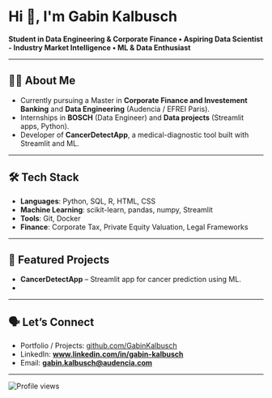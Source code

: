 # Hi 👋, I'm Gabin Kalbusch

**Student in Data Engineering & Corporate Finance • Aspiring Data Scientist - Industry Market Intelligence • ML & Data Enthusiast**

---

## 👨‍🎓 About Me

- Currently pursuing a Master in **Corporate Finance and Investement Banking** and **Data Engineering** (Audencia / EFREI Paris).
- Internships in **BOSCH** (Data Engineer) and **Data projects** (Streamlit apps, Python).
- Developer of **CancerDetectApp**, a medical-diagnostic tool built with Streamlit and ML.

---

## 🛠 Tech Stack

- **Languages**: Python, SQL, R, HTML, CSS
- **Machine Learning**: scikit-learn, pandas, numpy, Streamlit
- **Tools**: Git, Docker
- **Finance**: Corporate Tax, Private Equity Valuation, Legal Frameworks

---

## 📂 Featured Projects

- **CancerDetectApp** – Streamlit app for cancer prediction using ML.
- 

---

## 🗣 Let’s Connect

- Portfolio / Projects: [github.com/GabinKalbusch](https://github.com/GabinKalbusch)
- LinkedIn: **www.linkedin.com/in/gabin-kalbusch**
- Email: **gabin.kalbusch@audencia.com**

---

![Profile views](https://komarev.com/ghpvc/?username=GabinKalbusch&color=blue)
